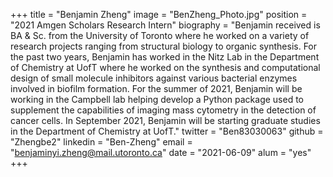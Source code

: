 +++
title = "Benjamin Zheng"
image = "BenZheng_Photo.jpg"
position = "2021 Amgen Scholars Research Intern" 
biography = "Benjamin received is BA & Sc. from the University of Toronto where he worked on a variety of research projects ranging from structural biology to organic synthesis. For the past two years, Benjamin has worked in the Nitz Lab in the Department of  Chemistry at UofT where he worked on the synthesis and computational design of small molecule inhibitors against various bacterial enzymes involved in biofilm formation. For the summer of 2021, Benjamin will be working in the Campbell lab helping develop a Python package used to supplement the capabilities of imaging mass cytometry in the detection of cancer cells. In September 2021, Benjamin will be starting graduate studies in the Department of Chemistry at UofT."
twitter = "Ben83030063"
github = "Zhengbe2"
linkedin = "Ben-Zheng"
email = "benjaminyi.zheng@mail.utoronto.ca"
date = "2021-06-09"
alum = "yes"
+++ 
